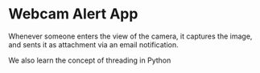 # Webcam Alert App
Whenever someone enters the view of the camera, it captures the image, and sents it as attachment via an email notification. 

We also learn the concept of threading in Python
